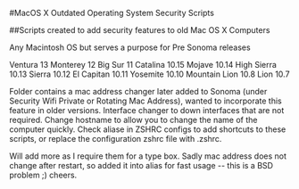 #MacOS X Outdated Operating System Security Scripts

##Scripts created to add security features to old Mac OS X Computers

Any Macintosh OS but serves a purpose for Pre Sonoma releases

Ventura 13
Monterey 12
Big Sur 11
Catalina 10.15
Mojave 10.14
High Sierra 10.13
Sierra 10.12
El Capitan 10.11
Yosemite 10.10
Mountain Lion 10.8
Lion 10.7


Folder contains a mac address changer later added to Sonoma (under Security  Wifi Private or Rotating Mac Address), wanted to incorporate this feature in older versions. Interface changer to down interfaces that are not required. Change hostname to allow you to change the name of the computer quickly. 
Check aliase in ZSHRC configs to add shortcuts to these scripts, or replace the configuration zshrc file with .zshrc.

Will add more as I require them for a type box. Sadly mac address does not change after restart, so added it into alias for fast usage -- this is a BSD problem ;) cheers.

